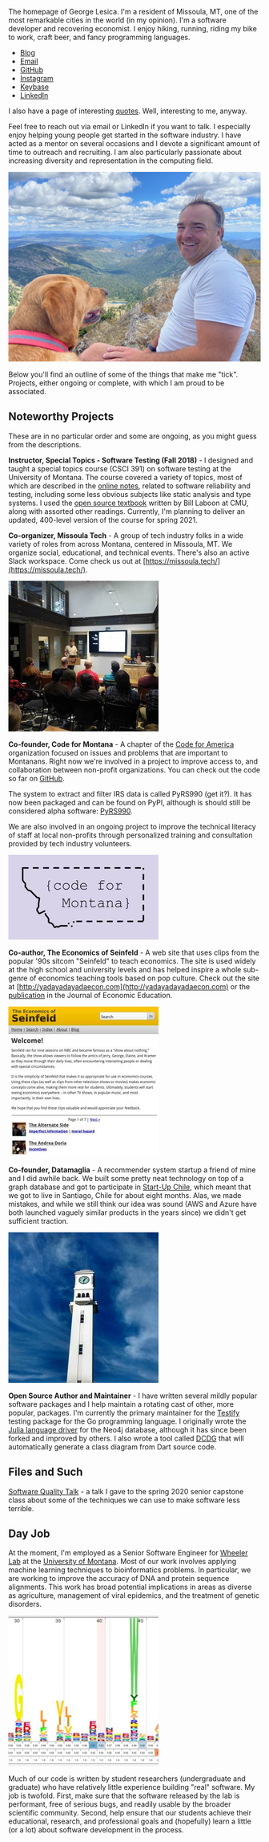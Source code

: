 The homepage of George Lesica. I'm a resident of Missoula, MT, one of the most
remarkable cities in the world (in my opinion). I'm a software developer and
recovering economist. I enjoy hiking, running, riding my bike to work, craft
beer, and fancy programming languages.

  - [Blog](http://goto10line.net)
  - [Email](mailto:george@lesica.com)
  - [GitHub](https://github.com/glesica)
  - [Instagram](https://www.instagram.com/georgelesica)
  - [Keybase](https://keybase.io/glesica)
  - [LinkedIn](https://www.linkedin.com/in/george-lesica)

I also have a page of interesting [quotes](quotes.html). Well, interesting to
me, anyway.

Feel free to reach out via email or LinkedIn if you want to talk. I especially
enjoy helping young people get started in the software industry. I have acted as
a mentor on several occasions and I devote a significant amount of time to
outreach and recruiting. I am also particularly passionate about increasing
diversity and representation in the computing field.

![Atop Stuart Peak with a doggo friend of mine](george-and-maple.jpg)

Below you'll find an outline of some of the things that make me "tick".
Projects, either ongoing or complete, with which I am proud to be associated.

## Noteworthy Projects

These are in no particular order and some are ongoing, as you might guess from
the descriptions.

**Instructor, Special Topics - Software Testing (Fall 2018)** - I designed and taught a special
topics course (CSCI 391) on software testing at the University of Montana. The course covered a
variety of topics, most of which are described in the [online
notes](https://sites.google.com/view/csci391-software-testing/home), related to software reliability
and testing, including some less obvious subjects like static analysis and type systems. I used the
[open source textbook](https://github.com/laboon/ebook) written by Bill Laboon at CMU, along with
assorted other readings. Currently, I'm planning to deliver an updated, 400-level version of the
course for spring 2021.

**Co-organizer, Missoula Tech** - A group of tech industry folks in a wide variety of roles from
across Montana, centered in Missoula, MT. We organize social, educational, and technical events.
There's also an active Slack workspace. Come check us out at
[https://missoula.tech/](https://missoula.tech/).

![A Missoula Tech meetup](missoula-tech.jpg)

**Co-founder, Code for Montana** - A chapter of the [Code for
America](https://www.codeforamerica.org/) organization focused on issues and problems that are
important to Montanans. Right now we're involved in a project to improve access to, and collaboration
between non-profit organizations. You can check out the code so far on [GitHub](https://github.com/code-for-montana/nonprofit-data/).

The system to extract and filter IRS data is called PyRS990 (get it?). It has
now been packaged and can be found on PyPI, although is should still be
considered alpha software: [PyRS990](https://pypi.org/project/pyrs990/).

We are also involved in an ongoing project to improve the
technical literacy of staff at local non-profits through personalized training and consultation
provided by tech industry volunteers.

![Code for Montana](code-for-montana.jpg)

**Co-author, The Economics of Seinfeld** - A web site that uses clips from the popular '90s sitcom
"Seinfeld" to teach economics. The site is used widely at the high school and university levels and
has helped inspire a whole sub-genre of economics teaching tools based on pop culture. Check out
the site at [http://yadayadayadaecon.com](http://yadayadayadaecon.com) or the
[publication](https://econpapers.repec.org/article/tafjeduce/v_3a42_3ay_3a2011_3ai_3a3_3ap_3a317-318.htm)
in the Journal of Economic Education.

![The Economics of Seinfeld](seinfeld.jpg)

**Co-founder, Datamaglia** - A recommender system startup a friend of mine and I did awhile back. We
built some pretty neat technology on top of a graph database and got to participate in [Start-Up
Chile](https://www.startupchile.org), which meant that we got to live in Santiago, Chile for about
eight months. Alas, we made mistakes, and while we still think our idea was sound (AWS and Azure
have both launched vaguely similar products in the years since) we didn't get sufficient traction.

![At the university in Concepcion, Chile](concepcion.jpg)

**Open Source Author and Maintainer** - I have written several mildly popular software packages and
I help maintain a rotating cast of other, more popular, packages. I'm currently the primary
maintainer for the [Testify](https://github.com/stretchr/testify/) testing package for the Go
programming language. I originally wrote the [Julia language
driver](https://github.com/glesica/neo4j.jl) for the Neo4j database, although it has since been
forked and improved by others. I also wrote a tool called
[DCDG](https://github.com/glesica/dcdg.dart) that will automatically generate a class diagram from
Dart source code.

## Files and Such

[Software Quality Talk](files/software-quality-talk-spring-2020.pdf) - a talk I
gave to the spring 2020 senior capstone class about some of the techniques we
can use to make software less terrible.

## Day Job

At the moment, I'm employed as a Senior Software Engineer for [Wheeler
Lab](http://wheelerlab.org) at the [University of Montana](http://www.umt.edu).
Most of our work involves applying machine learning techniques to bioinformatics
problems.  In particular, we are working to improve the accuracy of DNA and
protein sequence alignments. This work has broad potential implications in areas
as diverse as agriculture, management of viral epidemics, and the treatment of
genetic disorders.

![An example model visualization](alignment.jpg)

Much of our code is written by student researchers (undergraduate and graduate)
who have relatively little experience building "real" software. My job is
twofold. First, make sure that the software released by the lab is performant,
free of serious bugs, and readily usable by the broader scientific community.
Second, help ensure that our students achieve their educational, research, and
professional goals and (hopefully) learn a little (or a lot) about software
development in the process.

